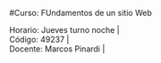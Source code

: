 #Curso: FUndamentos de un sitio Web

Horario: Jueves turno noche |      
Código: 49237 |   
Docente: Marcos Pinardi |    

